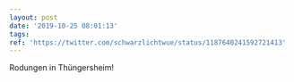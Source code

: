 ```yaml
---
layout: post
date: '2019-10-25 08:01:13'
tags: 
ref: 'https://twitter.com/schwarzlichtwue/status/1187640241592721413'
---
```

Rodungen in Thüngersheim!